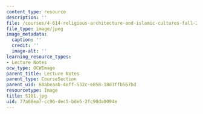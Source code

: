 ```yaml
---
content_type: resource
description: ''
file: /courses/4-614-religious-architecture-and-islamic-cultures-fall-2002/77a08ea7cc96dec5bde52fc90da0094e_5101.jpg
file_type: image/jpeg
image_metadata:
  caption: ''
  credit: ''
  image-alt: ''
learning_resource_types:
- Lecture Notes
ocw_type: OCWImage
parent_title: Lecture Notes
parent_type: CourseSection
parent_uid: 68abeaab-4eff-532c-e858-18d3ffb567bd
resourcetype: Image
title: 5101.jpg
uid: 77a08ea7-cc96-dec5-bde5-2fc90da0094e
---
```


